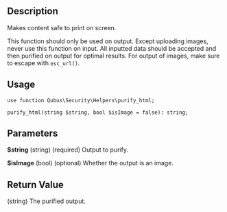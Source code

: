 Description
-----------

Makes content safe to print on screen.

This function should only be used on output. Except uploading images, never use this function on input. 
All inputted data should be accepted and then purified on output for optimal results. For output of images, make sure 
to escape with `esc_url()`.

Usage
-----

    use function Qubus\Security\Helpers\purify_html;
    
    purify_html(string $string, bool $isImage = false): string;

Parameters
----------

**$string** (string) (required) Output to purify.

**$isImage** (bool) (optional) Whether the output is an image.

Return Value
------------

(string) The purified output.